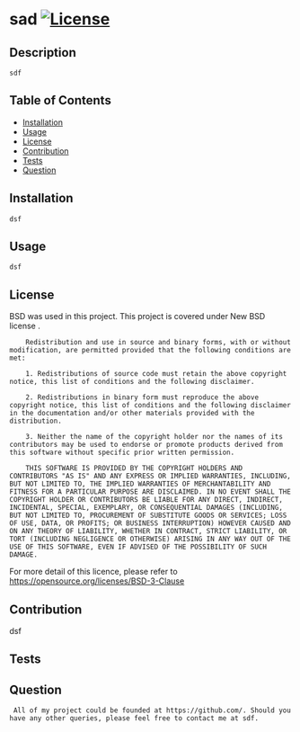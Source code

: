  
  # sad [![License](https://img.shields.io/badge/License-BSD_3--Clause-blue.svg)](https://opensource.org/licenses/BSD-3-Clause)
  
  ## Description
    sdf
  
  
  ## Table of Contents
  
  - [Installation](#installation)
  - [Usage](#usage)
  - [License](#license)
  - [Contribution](#Contribution)
  - [Tests](#Tests)
  - [Question](#Question)
  
  ## Installation
    dsf
  
  
  ## Usage
    dsf
  
  
  
  ## License
  BSD was used in this project.
  This project is covered under New BSD license .

        Redistribution and use in source and binary forms, with or without modification, are permitted provided that the following conditions are met:

        1. Redistributions of source code must retain the above copyright notice, this list of conditions and the following disclaimer.
        
        2. Redistributions in binary form must reproduce the above copyright notice, this list of conditions and the following disclaimer in the documentation and/or other materials provided with the distribution.
        
        3. Neither the name of the copyright holder nor the names of its contributors may be used to endorse or promote products derived from this software without specific prior written permission.
        
        THIS SOFTWARE IS PROVIDED BY THE COPYRIGHT HOLDERS AND CONTRIBUTORS "AS IS" AND ANY EXPRESS OR IMPLIED WARRANTIES, INCLUDING, BUT NOT LIMITED TO, THE IMPLIED WARRANTIES OF MERCHANTABILITY AND FITNESS FOR A PARTICULAR PURPOSE ARE DISCLAIMED. IN NO EVENT SHALL THE COPYRIGHT HOLDER OR CONTRIBUTORS BE LIABLE FOR ANY DIRECT, INDIRECT, INCIDENTAL, SPECIAL, EXEMPLARY, OR CONSEQUENTIAL DAMAGES (INCLUDING, BUT NOT LIMITED TO, PROCUREMENT OF SUBSTITUTE GOODS OR SERVICES; LOSS OF USE, DATA, OR PROFITS; OR BUSINESS INTERRUPTION) HOWEVER CAUSED AND ON ANY THEORY OF LIABILITY, WHETHER IN CONTRACT, STRICT LIABILITY, OR TORT (INCLUDING NEGLIGENCE OR OTHERWISE) ARISING IN ANY WAY OUT OF THE USE OF THIS SOFTWARE, EVEN IF ADVISED OF THE POSSIBILITY OF SUCH DAMAGE.
        
  For more detail of this licence, please refer to https://opensource.org/licenses/BSD-3-Clause
  
  
  
  ## Contribution
  
  dsf
  
  ## Tests
  
   
  
  ## Question
     All of my project could be founded at https://github.com/. Should you have any other queries, please feel free to contact me at sdf.
  
  